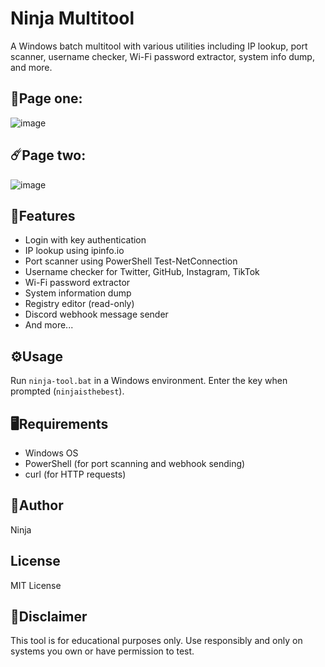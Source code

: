 # Ninja Multitool
A Windows batch multitool with various utilities including IP lookup, port scanner, username checker, Wi-Fi password extractor, system info dump, and more.
<h2>🌠Page one:</h2>

![image](https://github.com/user-attachments/assets/9c04cd64-ade5-42b1-ad7a-42c40aef044b)
<h2>☄️Page two:</h2>

![image](https://github.com/user-attachments/assets/71aec628-6da5-4f99-ae45-32dbd4342e89)

## 🌌Features

- Login with key authentication
- IP lookup using ipinfo.io
- Port scanner using PowerShell Test-NetConnection
- Username checker for Twitter, GitHub, Instagram, TikTok
- Wi-Fi password extractor
- System information dump
- Registry editor (read-only)
- Discord webhook message sender
- And more...

## ⚙️Usage

Run `ninja-tool.bat` in a Windows environment. Enter the key when prompted (`ninjaisthebest`).

## 🖥️Requirements

- Windows OS
- PowerShell (for port scanning and webhook sending)
- curl (for HTTP requests)


## 👤Author

Ninja

## License

MIT License

## 🗿Disclaimer

This tool is for educational purposes only. Use responsibly and only on systems you own or have permission to test.
